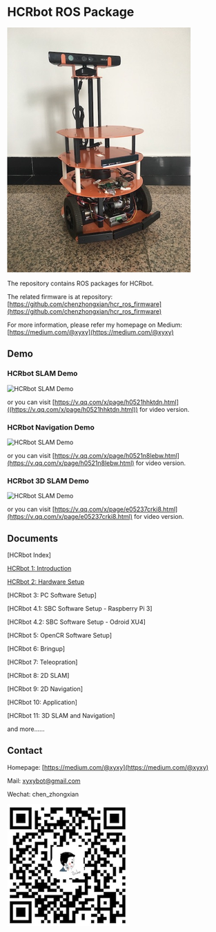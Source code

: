 # HCRbot ROS Package

![HCRbot](images/HCRbot.jpg)

The repository contains ROS packages for HCRbot.

The related firmware is at repository: [https://github.com/chenzhongxian/hcr_ros_firmware](https://github.com/chenzhongxian/hcr_ros_firmware)

For more information, please refer my homepage on Medium: [https://medium.com/@xyxy](https://medium.com/@xyxy)

## Demo

### HCRbot SLAM Demo

![HCRbot SLAM Demo](images/HCRbot-slam-demo.gif)

or you can visit [https://v.qq.com/x/page/h0521hhktdn.html]((https://v.qq.com/x/page/h0521hhktdn.html)) for video version.

### HCRbot Navigation Demo

![HCRbot SLAM Demo](images/HCRbot-nav-demo.gif)

or you can visit [https://v.qq.com/x/page/h0521n8lebw.html](https://v.qq.com/x/page/h0521n8lebw.html) for video version.

### HCRbot 3D SLAM Demo

![HCRbot SLAM Demo](images/HCRbot-3d-slam-demo.gif)

or you can visit [https://v.qq.com/x/page/e05237crki8.html](https://v.qq.com/x/page/e05237crki8.html) for video version.



## Documents

[HCRbot Index]

[HCRbot 1: Introduction](https://medium.com/@xyxy/hcrbot-1-introduction-6ad86c9c9890)

[HCRbot 2: Hardware Setup](https://medium.com/@xyxy/hcrbot-2-hardware-setup-dd07c203b69a)

[HCRbot 3: PC Software Setup]

[HCRbot 4.1: SBC Software Setup - Raspberry Pi 3]

[HCRbot 4.2: SBC Software Setup - Odroid XU4]

[HCRbot 5: OpenCR Software Setup]

[HCRbot 6: Bringup]

[HCRbot 7: Teleopration]

[HCRbot 8: 2D SLAM]

[HCRbot 9: 2D Navigation]

[HCRbot 10: Application]

[HCRbot 11: 3D SLAM and Navigation]



and more……



## Contact

Homepage: [https://medium.com/@xyxy](https://medium.com/@xyxy)

Mail: xyxybot@gmail.com

Wechat: chen_zhongxian

![Wechat QRcode](images/QRcode.jpg)